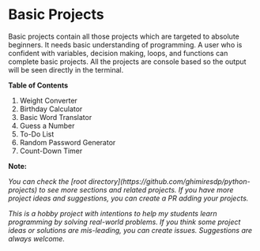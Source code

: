 # Basic Projects

Basic projects contain all those projects which are targeted to absolute
beginners. It needs basic understanding of programming. A user who is confident
with variables, decision making, loops, and functions can complete basic
projects.
All the projects are console based so the output will be seen directly in the
terminal.


**Table of Contents**

1. Weight Converter
2. Birthday Calculator
3. Basic Word Translator
4. Guess a Number
5. To-Do List
6. Random Password Generator
7. Count-Down Timer


**Note:**

<i>
You can check the
[root directory](https://github.com/ghimiresdp/python-projects)
to see more sections and related projects. If you have more project ideas and
suggestions, you can create a PR adding your projects.

This is a hobby project with intentions to help my students learn programming
by solving real-world problems. If you think some project ideas or solutions are
mis-leading, you can create issues. Suggestions are always welcome.
</i>
